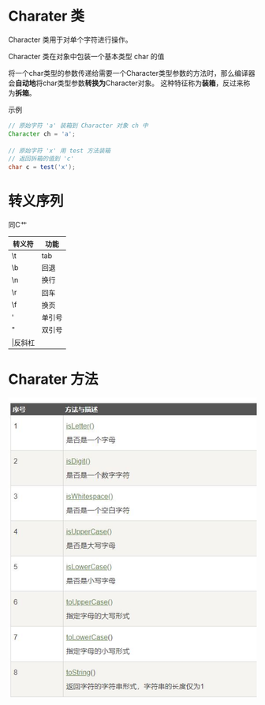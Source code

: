 # Charater 类
Character 类用于对单个字符进行操作。

Character 类在对象中包装一个基本类型 char 的值

将一个char类型的参数传递给需要一个Character类型参数的方法时，那么编译器会**自动地**将char类型参数**转换为**Character对象。 这种特征称为**装箱**，反过来称为**拆箱**。

示例
```java
// 原始字符 'a' 装箱到 Character 对象 ch 中
Character ch = 'a';
 
// 原始字符 'x' 用 test 方法装箱
// 返回拆箱的值到 'c'
char c = test('x');
```

# 转义序列

同C艹

|转义符|功能|
|---|---|
|\t|tab|
|\b|回退|
|\n|换行|
|\r|回车|
|\f|换页|
|\'|单引号|
|\"|双引号|
|\\|反斜杠|

# Charater 方法
![charater funcs](../Source/CharaterFuncs.jpg)
